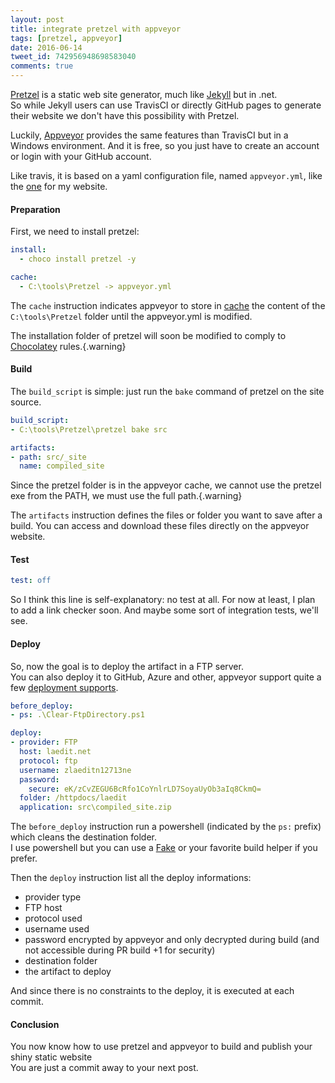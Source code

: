```yaml
---
layout: post
title: integrate pretzel with appveyor
tags: [pretzel, appveyor]
date: 2016-06-14
tweet_id: 742956948698583040
comments: true
---
```


[Pretzel](https://github.com/code52/pretzel) is a static web site generator, much like [Jekyll](http://jekyllrb.com) but in .net.  
So while Jekyll users can use TravisCI or directly GitHub pages to generate their website we don't have this possibility with Pretzel.

Luckily, [Appveyor](https://appveyor.com) provides the same features than TravisCI but in a Windows environment. And it is free, so you just have to create an account or login with your GitHub account.

Like travis, it is based on a yaml configuration file, named `appveyor.yml`, like the [one](https://github.com/laedit/laedit.net/blob/master/appveyor.yml) for my website.

#### Preparation

First, we need to install pretzel:

``` yaml
install:
  - choco install pretzel -y

cache:
  - C:\tools\Pretzel -> appveyor.yml
```

The `cache` instruction indicates appveyor to store in [cache](https://www.appveyor.com/docs/build-cache) the content of the `C:\tools\Pretzel` folder until the appveyor.yml is modified.

The installation folder of pretzel will soon be modified to comply to [Chocolatey](https://chocolatey.org) rules.{.warning}


#### Build

The `build_script` is simple: just run the `bake` command of pretzel on the site source.

``` yaml
build_script:
- C:\tools\Pretzel\pretzel bake src

artifacts:
- path: src/_site
  name: compiled_site
```

Since the pretzel folder is in the appveyor cache, we cannot use the pretzel exe from the PATH, we must use the full path.{.warning}

The `artifacts` instruction defines the files or folder you want to save after a build. You can access and download these files directly on the appveyor website.

#### Test

``` yaml
test: off
```

So I think this line is self-explanatory: no test at all. For now at least, I plan to add a link checker soon. And maybe some sort of integration tests, we'll see.

#### Deploy

So, now the goal is to deploy the artifact in a FTP server.  
You can also deploy it to GitHub, Azure and other, appveyor support quite a few [deployment supports](http://www.appveyor.com/docs/deployment).

``` yaml
before_deploy:
- ps: .\Clear-FtpDirectory.ps1

deploy:
- provider: FTP
  host: laedit.net
  protocol: ftp
  username: zlaeditn12713ne
  password:
    secure: eK/zCvZEGU6BcRfo1CoYnlrLD7SoyaUyOb3aIq8CkmQ=
  folder: /httpdocs/laedit
  application: src\compiled_site.zip
```

The `before_deploy` instruction run a powershell (indicated by the `ps:` prefix) which cleans the destination folder.  
I use powershell but you can use a [Fake](http://fsharp.github.io/FAKE/) or your favorite build helper if you prefer.

Then the `deploy` instruction list all the deploy informations:

 - provider type
 - FTP host
 - protocol used
 - username used
 - password encrypted by appveyor and only decrypted during build (and not accessible during PR build +1 for security)
 - destination folder
 - the artifact to deploy

And since there is no constraints to the deploy, it is executed at each commit.

#### Conclusion

You now know how to use pretzel and appveyor to build and publish your shiny static website  
You are just a commit away to your next post.